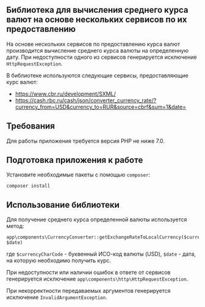 Библиотека для вычисления среднего курса валют на основе нескольких сервисов по их предоставлению
-------------------------------------------------------------------------------------------------

На основе нескольких сервисов по предоставлению курса валют производится вычисление среднего курса валюты на определенную дату. При недоступности одного из сервисов генерируется исключение `HttpRequestException`.

В библиотеке используются следующие сервисы, предоставляющие курс валют:

- https://www.cbr.ru/development/SXML/
- https://cash.rbc.ru/cash/json/converter_currency_rate/?currency_from=USD&currency_to=RUR&source=cbrf&sum=1&date=

Требования
----------

Для работы приложения требуется версия PHP не ниже 7.0.

Подготовка приложения к работе
------------------------------

Установите необходимые пакеты с помощью `composer`:

    composer install
    
Использование библиотеки
------------------------

Для получение среднего курса определенной валюты используется метод:

    app\components\CurrencyConverter::getExchangeRateToLocalCurrency($currencyCharCode, $date)

где `$currencyCharCode` - буквенный ИСО-код валюты (USD), `$date` - дата, на которую необходимо получить курс.

При недоступности или наличии ошибок в ответе от сервисов генерируется исключение `app\components\http\HttpRequestException`.

При некорректности передаваемых аргументов генерируется исключение `InvalidArgumentException`.